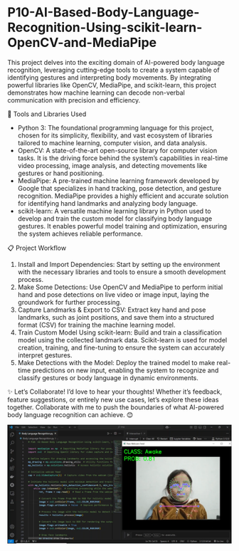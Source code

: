 # P10-AI-Based-Body-Language-Recognition-Using-scikit-learn-OpenCV-and-MediaPipe

This project delves into the exciting domain of AI-powered body language recognition, leveraging cutting-edge tools to create a system capable of identifying gestures and interpreting body movements. By integrating powerful libraries like OpenCV, MediaPipe, and scikit-learn, this project demonstrates how machine learning can decode non-verbal communication with precision and efficiency.

🔧 Tools and Libraries Used
- Python 3: The foundational programming language for this project, chosen for its simplicity, flexibility, and vast ecosystem of libraries tailored to machine learning, computer vision, and data analysis.
- OpenCV: A state-of-the-art open-source library for computer vision tasks. It is the driving force behind the system’s capabilities in real-time video processing, image analysis, and detecting movements like gestures or hand positioning.
- MediaPipe: A pre-trained machine learning framework developed by Google that specializes in hand tracking, pose detection, and gesture recognition. MediaPipe provides a highly efficient and accurate solution for identifying hand landmarks and analyzing body language.
- scikit-learn: A versatile machine learning library in Python used to develop and train the custom model for classifying body language gestures. It enables powerful model training and optimization, ensuring the system achieves reliable performance.

📋 Project Workflow
1. Install and Import Dependencies: Start by setting up the environment with the necessary libraries and tools to ensure a smooth development process.
2. Make Some Detections: Use OpenCV and MediaPipe to perform initial hand and pose detections on live video or image input, laying the groundwork for further processing.
3. Capture Landmarks & Export to CSV: Extract key hand and pose landmarks, such as joint positions, and save them into a structured format (CSV) for training the machine learning model.
4. Train Custom Model Using scikit-learn: Build and train a classification model using the collected landmark data. Scikit-learn is used for model creation, training, and fine-tuning to ensure the system can accurately interpret gestures.
5. Make Detections with the Model: Deploy the trained model to make real-time predictions on new input, enabling the system to recognize and classify gestures or body language in dynamic environments.

✨ Let’s Collaborate!
I’d love to hear your thoughts! Whether it’s feedback, feature suggestions, or entirely new use cases, let’s explore these ideas together. Collaborate with me to push the boundaries of what AI-powered body language recognition can achieve. 😊

<img src="https://github.com/iamramzan/P10-AI-Based-Body-Language-Recognition-Using-scikit-learn-OpenCV-and-MediaPipe/blob/main/Body%20Language%20Recognition.png">
